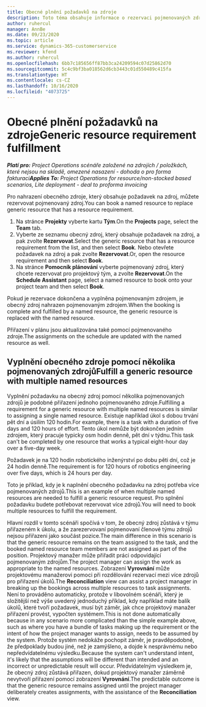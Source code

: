 ```yaml
---
title: Obecné plnění požadavků na zdroje
description: Toto téma obsahuje informace o rezervaci pojmenovaných zdrojů pro požadavek na obecný zdroj.
author: ruhercul
manager: AnnBe
ms.date: 09/23/2020
ms.topic: article
ms.service: dynamics-365-customerservice
ms.reviewer: kfend
ms.author: ruhercul
ms.openlocfilehash: 6bb7c185656ff87bb3ca24209594c07d25862d70
ms.sourcegitcommit: 5c4c9bf3ba018562d6cb3443c01d550489c415fa
ms.translationtype: HT
ms.contentlocale: cs-CZ
ms.lasthandoff: 10/16/2020
ms.locfileid: "4073725"
---
```

# <a name="generic-resource-requirement-fulfillment"></a><span data-ttu-id="99f13-103">Obecné plnění požadavků na zdroje</span><span class="sxs-lookup"><span data-stu-id="99f13-103">Generic resource requirement fulfillment</span></span>

<span data-ttu-id="99f13-104">_**Platí pro:** Project Operations scénáře založené na zdrojích / položkách, které nejsou na skladě, omezené nasazení - dohoda o pro forma fakturaci_</span><span class="sxs-lookup"><span data-stu-id="99f13-104">_**Applies To:** Project Operations for resource/non-stocked based scenarios, Lite deployment - deal to proforma invoicing_</span></span>

<span data-ttu-id="99f13-105">Pro nahrazení obecného zdroje, který obsahuje požadavek na zdroj, můžete rezervovat pojmenovaný zdroj.</span><span class="sxs-lookup"><span data-stu-id="99f13-105">You can book a named resource to replace generic resource that has a resource requirement.</span></span>

1. <span data-ttu-id="99f13-106">Na stránce **Projekty** vyberte kartu **Tým**.</span><span class="sxs-lookup"><span data-stu-id="99f13-106">On the **Projects** page, select the **Team** tab.</span></span>
2. <span data-ttu-id="99f13-107">Vyberte ze seznamu obecný zdroj, který obsahuje požadavek na zdroj, a pak zvolte **Rezervovat**.</span><span class="sxs-lookup"><span data-stu-id="99f13-107">Select the generic resource that has a resource requirement from the list, and then select **Book**.</span></span> <span data-ttu-id="99f13-108">Nebo otevřete požadavek na zdroj a pak zvolte **Rezervovat**.</span><span class="sxs-lookup"><span data-stu-id="99f13-108">Or, open the resource requirement and then select **Book**.</span></span>
3. <span data-ttu-id="99f13-109">Na stránce **Pomocník plánování** vyberte pojmenovaný zdroj, který chcete rezervovat pro projektový tým, a zvolte **Rezervovat**.</span><span class="sxs-lookup"><span data-stu-id="99f13-109">On the **Schedule Assistant** page, select a named resource to book onto your project team and then select **Book**.</span></span>

<span data-ttu-id="99f13-110">Pokud je rezervace dokončena a vyplněna pojmenovaným zdrojem, je obecný zdroj nahrazen pojmenovaným zdrojem.</span><span class="sxs-lookup"><span data-stu-id="99f13-110">When the booking is complete and fulfilled by a named resource, the generic resource is replaced with the named resource.</span></span>

<span data-ttu-id="99f13-111">Přiřazení v plánu jsou aktualizována také pomocí pojmenovaného zdroje.</span><span class="sxs-lookup"><span data-stu-id="99f13-111">The assignments on the schedule are updated with the named resource as well.</span></span>

## <a name="fulfill-a-generic-resource-with-multiple-named-resources"></a><span data-ttu-id="99f13-112">Vyplnění obecného zdroje pomocí několika pojmenovaných zdrojů</span><span class="sxs-lookup"><span data-stu-id="99f13-112">Fulfill a generic resource with multiple named resources</span></span>
<span data-ttu-id="99f13-113">Vyplnění požadavku na obecný zdroj pomocí několika pojmenovaných zdrojů je podobné přiřazení jednoho pojmenovaného zdroje.</span><span class="sxs-lookup"><span data-stu-id="99f13-113">Fulfilling a requirement for a generic resource with multiple named resources is similar to assigning a single named resource.</span></span> <span data-ttu-id="99f13-114">Existuje například úkol s dobou trvání pět dní a úsilím 120 hodin.</span><span class="sxs-lookup"><span data-stu-id="99f13-114">For example, there is a task with a duration of five days and 120 hours of effort.</span></span> <span data-ttu-id="99f13-115">Tento úkol nemůže být dokončen jedním zdrojem, který pracuje typicky osm hodin denně, pět dní v týdnu.</span><span class="sxs-lookup"><span data-stu-id="99f13-115">This task can't be completed by one resource that works a typical eight-hour day over a five-day week.</span></span> 

<span data-ttu-id="99f13-116">Požadavek je na 120 hodin robotického inženýrství po dobu pěti dní, což je 24 hodin denně.</span><span class="sxs-lookup"><span data-stu-id="99f13-116">The requirement is for 120 hours of robotics engineering over five days, which is 24 hours per day.</span></span>

<span data-ttu-id="99f13-117">Toto je příklad, kdy je k naplnění obecného požadavku na zdroj potřeba více pojmenovaných zdrojů.</span><span class="sxs-lookup"><span data-stu-id="99f13-117">This is an example of when multiple named resources are needed to fulfill a generic resource request.</span></span> <span data-ttu-id="99f13-118">Pro splnění požadavku budete potřebovat rezervovat více zdrojů.</span><span class="sxs-lookup"><span data-stu-id="99f13-118">You will need to book multiple resources to fulfill the requirement.</span></span>

<span data-ttu-id="99f13-119">Hlavní rozdíl v tomto scénáři spočívá v tom, že obecný zdroj zůstává v týmu přiřazeném k úkolu, a že zarezervovaní pojmenovaní členové týmu zdrojů nejsou přiřazeni jako součást pozice.</span><span class="sxs-lookup"><span data-stu-id="99f13-119">The main difference in this scenario is that the generic resource remains on the team assigned to the task, and the booked named resource team members are not assigned as part of the position.</span></span> <span data-ttu-id="99f13-120">Projektový manažer může přiřadit práci odpovídající pojmenovaným zdrojům.</span><span class="sxs-lookup"><span data-stu-id="99f13-120">The project manager can assign the work as appropriate to the named resources.</span></span> <span data-ttu-id="99f13-121">Zobrazení **Vyrovnání** může projektovému manažerovi pomoci při rozdělování rezervací mezi více zdrojů pro přiřazení úkolů.</span><span class="sxs-lookup"><span data-stu-id="99f13-121">The **Reconciliation** view can assist a project manager in breaking up the bookings across multiple resources to task assignments.</span></span> <span data-ttu-id="99f13-122">Není to prováděno automaticky, protože v libovolném scénáři, který je složitější než výše uvedený jednoduchý příklad, kdy například máte balík úkolů, které tvoří požadavek, musí být záměr, jak chce projektový manažer přiřazení provést, vypočten systémem.</span><span class="sxs-lookup"><span data-stu-id="99f13-122">This is not done automatically because in any scenario more complicated than the simple example above, such as where you have a bundle of tasks making up the requirement or the intent of how the project manager wants to assign, needs to be assumed by the system.</span></span> <span data-ttu-id="99f13-123">Protože systém nedokáže pochopit záměr, je pravděpodobné, že předpoklady budou jiné, než je zamýšleno, a dojde k nesprávnému nebo nepředvídatelnému výsledku.</span><span class="sxs-lookup"><span data-stu-id="99f13-123">Because the system can't understand intent, it's likely that the assumptions will be different than intended and an incorrect or unpredictable result will occur.</span></span> <span data-ttu-id="99f13-124">Předvídatelným výsledkem je, že obecný zdroj zůstává přiřazen, dokud projektový manažer záměrně nevytvoří přiřazení pomocí zobrazení **Vyrovnání**.</span><span class="sxs-lookup"><span data-stu-id="99f13-124">The predictable outcome is that the generic resource remains assigned until the project manager deliberately creates assignments, with the assistance of the **Reconciliation** view.</span></span>


